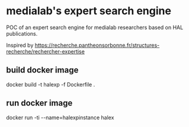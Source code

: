 # medialab's expert search engine


POC of an expert search engine for medialab researchers based on HAL publications.

Inspired by https://recherche.pantheonsorbonne.fr/structures-recherche/rechercher-expertise

## build docker image
docker build -t halexp  -f Dockerfile . 

## run docker image
docker run -ti  --name=halexpinstance halex
